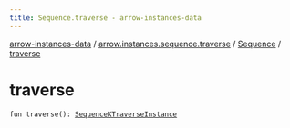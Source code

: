 ```yaml
---
title: Sequence.traverse - arrow-instances-data
---
```


[arrow-instances-data](../../index.html) / [arrow.instances.sequence.traverse](../index.html) / [Sequence](index.html) / [traverse](./traverse.html)

# traverse

`fun traverse(): `[`SequenceKTraverseInstance`](../../arrow.instances/-sequence-k-traverse-instance/index.html)